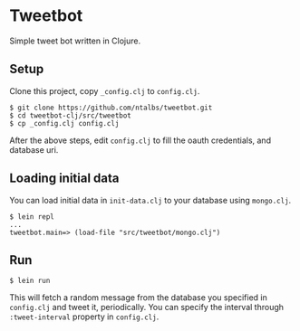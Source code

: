 Tweetbot
========

Simple tweet bot written in Clojure.

## Setup
Clone this project, copy `_config.clj` to `config.clj`.

    $ git clone https://github.com/ntalbs/tweetbot.git
    $ cd tweetbot-clj/src/tweetbot
    $ cp _config.clj config.clj

After the above steps, edit `config.clj` to fill the oauth credentials, and database uri.

## Loading initial data
You can load initial data in `init-data.clj` to your database using `mongo.clj`.

    $ lein repl
    ...
    tweetbot.main=> (load-file "src/tweetbot/mongo.clj")

## Run

    $ lein run

This will fetch a random message from the database you specified in `config.clj` and tweet it, periodically. You can specify the interval through `:tweet-interval` property in `config.clj`.
